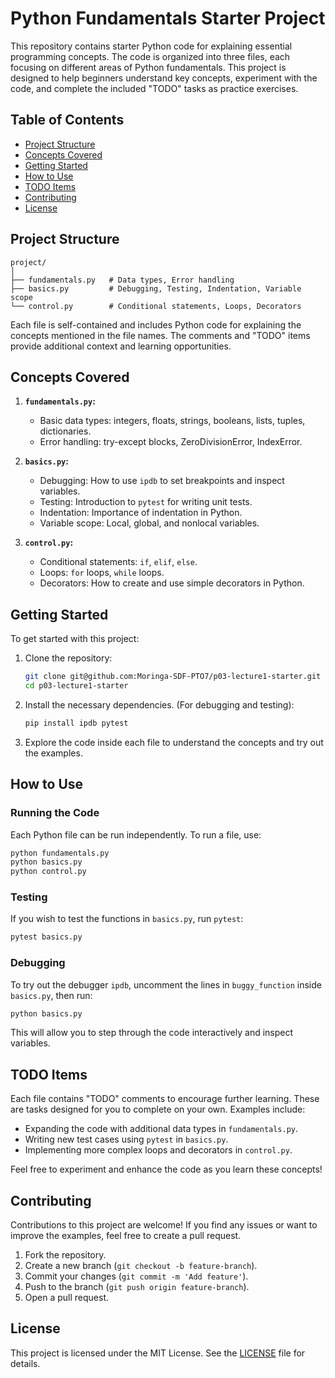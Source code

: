 # Python Fundamentals Starter Project

This repository contains starter Python code for explaining essential programming concepts. The code is organized into three files, each focusing on different areas of Python fundamentals. This project is designed to help beginners understand key concepts, experiment with the code, and complete the included "TODO" tasks as practice exercises.

## Table of Contents

- [Project Structure](#project-structure)
- [Concepts Covered](#concepts-covered)
- [Getting Started](#getting-started)
- [How to Use](#how-to-use)
- [TODO Items](#todo-items)
- [Contributing](#contributing)
- [License](#license)

## Project Structure

```
project/
│
├── fundamentals.py   # Data types, Error handling
├── basics.py         # Debugging, Testing, Indentation, Variable scope
└── control.py        # Conditional statements, Loops, Decorators
```

Each file is self-contained and includes Python code for explaining the concepts mentioned in the file names. The comments and "TODO" items provide additional context and learning opportunities.

## Concepts Covered

1. **`fundamentals.py`:**  
   - Basic data types: integers, floats, strings, booleans, lists, tuples, dictionaries.
   - Error handling: try-except blocks, ZeroDivisionError, IndexError.

2. **`basics.py`:**  
   - Debugging: How to use `ipdb` to set breakpoints and inspect variables.
   - Testing: Introduction to `pytest` for writing unit tests.
   - Indentation: Importance of indentation in Python.
   - Variable scope: Local, global, and nonlocal variables.

3. **`control.py`:**  
   - Conditional statements: `if`, `elif`, `else`.
   - Loops: `for` loops, `while` loops.
   - Decorators: How to create and use simple decorators in Python.

## Getting Started

To get started with this project:

1. Clone the repository:

   ```bash
   git clone git@github.com:Moringa-SDF-PTO7/p03-lecture1-starter.git
   cd p03-lecture1-starter
   ```

2. Install the necessary dependencies. (For debugging and testing):

   ```bash
   pip install ipdb pytest
   ```

3. Explore the code inside each file to understand the concepts and try out the examples.

## How to Use

### Running the Code

Each Python file can be run independently. To run a file, use:

```bash
python fundamentals.py
python basics.py
python control.py
```

### Testing

If you wish to test the functions in `basics.py`, run `pytest`:

```bash
pytest basics.py
```

### Debugging

To try out the debugger `ipdb`, uncomment the lines in `buggy_function` inside `basics.py`, then run:

```bash
python basics.py
```

This will allow you to step through the code interactively and inspect variables.

## TODO Items

Each file contains "TODO" comments to encourage further learning. These are tasks designed for you to complete on your own. Examples include:

- Expanding the code with additional data types in `fundamentals.py`.
- Writing new test cases using `pytest` in `basics.py`.
- Implementing more complex loops and decorators in `control.py`.

Feel free to experiment and enhance the code as you learn these concepts!

## Contributing

Contributions to this project are welcome! If you find any issues or want to improve the examples, feel free to create a pull request.

1. Fork the repository.
2. Create a new branch (`git checkout -b feature-branch`).
3. Commit your changes (`git commit -m 'Add feature'`).
4. Push to the branch (`git push origin feature-branch`).
5. Open a pull request.

## License

This project is licensed under the MIT License. See the [LICENSE](LICENSE) file for details.
